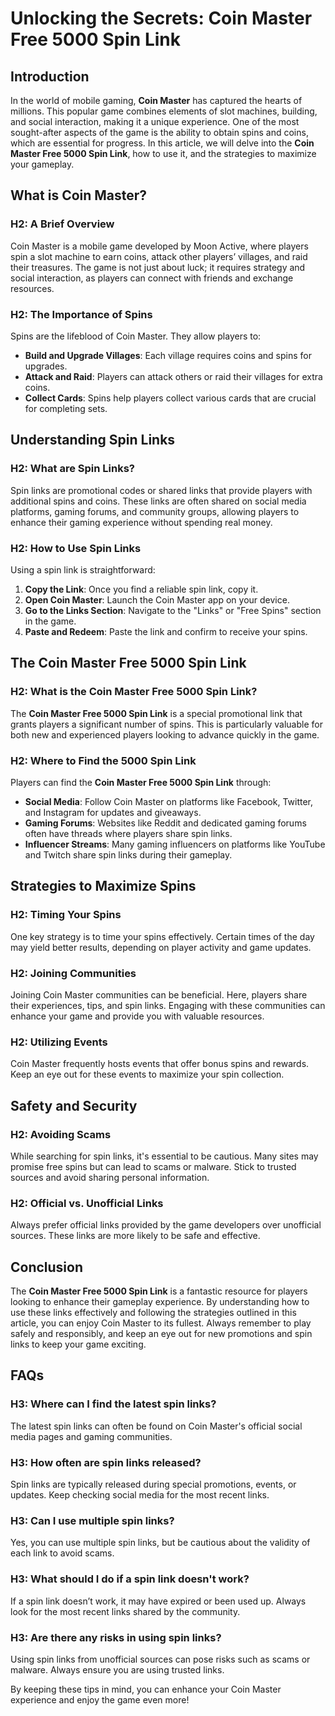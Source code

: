 # Unlocking the Secrets: Coin Master Free 5000 Spin Link

## Introduction

In the world of mobile gaming, **Coin Master** has captured the hearts of millions. This popular game combines elements of slot machines, building, and social interaction, making it a unique experience. One of the most sought-after aspects of the game is the ability to obtain spins and coins, which are essential for progress. In this article, we will delve into the **Coin Master Free 5000 Spin Link**, how to use it, and the strategies to maximize your gameplay.

## What is Coin Master?

### H2: A Brief Overview

Coin Master is a mobile game developed by Moon Active, where players spin a slot machine to earn coins, attack other players’ villages, and raid their treasures. The game is not just about luck; it requires strategy and social interaction, as players can connect with friends and exchange resources.

### H2: The Importance of Spins

Spins are the lifeblood of Coin Master. They allow players to:

- **Build and Upgrade Villages**: Each village requires coins and spins for upgrades.
- **Attack and Raid**: Players can attack others or raid their villages for extra coins.
- **Collect Cards**: Spins help players collect various cards that are crucial for completing sets.

## Understanding Spin Links

### H2: What are Spin Links?

Spin links are promotional codes or shared links that provide players with additional spins and coins. These links are often shared on social media platforms, gaming forums, and community groups, allowing players to enhance their gaming experience without spending real money.

### H2: How to Use Spin Links

Using a spin link is straightforward:

1. **Copy the Link**: Once you find a reliable spin link, copy it.
2. **Open Coin Master**: Launch the Coin Master app on your device.
3. **Go to the Links Section**: Navigate to the "Links" or "Free Spins" section in the game.
4. **Paste and Redeem**: Paste the link and confirm to receive your spins.

## The Coin Master Free 5000 Spin Link

### H2: What is the Coin Master Free 5000 Spin Link?

The **Coin Master Free 5000 Spin Link** is a special promotional link that grants players a significant number of spins. This is particularly valuable for both new and experienced players looking to advance quickly in the game.

### H2: Where to Find the 5000 Spin Link

Players can find the **Coin Master Free 5000 Spin Link** through:

- **Social Media**: Follow Coin Master on platforms like Facebook, Twitter, and Instagram for updates and giveaways.
- **Gaming Forums**: Websites like Reddit and dedicated gaming forums often have threads where players share spin links.
- **Influencer Streams**: Many gaming influencers on platforms like YouTube and Twitch share spin links during their gameplay.

## Strategies to Maximize Spins

### H2: Timing Your Spins

One key strategy is to time your spins effectively. Certain times of the day may yield better results, depending on player activity and game updates. 

### H2: Joining Communities

Joining Coin Master communities can be beneficial. Here, players share their experiences, tips, and spin links. Engaging with these communities can enhance your game and provide you with valuable resources.

### H2: Utilizing Events

Coin Master frequently hosts events that offer bonus spins and rewards. Keep an eye out for these events to maximize your spin collection.

## Safety and Security

### H2: Avoiding Scams

While searching for spin links, it's essential to be cautious. Many sites may promise free spins but can lead to scams or malware. Stick to trusted sources and avoid sharing personal information.

### H2: Official vs. Unofficial Links

Always prefer official links provided by the game developers over unofficial sources. These links are more likely to be safe and effective.

## Conclusion

The **Coin Master Free 5000 Spin Link** is a fantastic resource for players looking to enhance their gameplay experience. By understanding how to use these links effectively and following the strategies outlined in this article, you can enjoy Coin Master to its fullest. Always remember to play safely and responsibly, and keep an eye out for new promotions and spin links to keep your game exciting.

## FAQs

### H3: Where can I find the latest spin links?

The latest spin links can often be found on Coin Master's official social media pages and gaming communities.

### H3: How often are spin links released?

Spin links are typically released during special promotions, events, or updates. Keep checking social media for the most recent links.

### H3: Can I use multiple spin links?

Yes, you can use multiple spin links, but be cautious about the validity of each link to avoid scams.

### H3: What should I do if a spin link doesn't work?

If a spin link doesn’t work, it may have expired or been used up. Always look for the most recent links shared by the community.

### H3: Are there any risks in using spin links?

Using spin links from unofficial sources can pose risks such as scams or malware. Always ensure you are using trusted links.

By keeping these tips in mind, you can enhance your Coin Master experience and enjoy the game even more!
